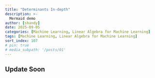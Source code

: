 ```yaml
---
title: "Determinants In-depth"
description: >-
  Mermaid demo
author: [shandy]
date: 2025-09-05
categories: [Machine Learning, Linear Algebra for Machine Learning]
tags: [Machine Learning, Linear Algebra for Machine Learning]
sort_index: 107
# pin: true
# media_subpath: '/posts/01'
---
```


## Update Soon